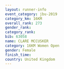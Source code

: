 ```yaml
---
layout: runner-info 
event_category: jbu-2019 
category_km: 16KM  
overall_rank: 273
gender_rank: 
category_rank: 
bib: 63058
name: CLARE MCCUSKER
category: 16KM Women Open
gender: Female
finish_time: 
country: United Kingdom
---
```

